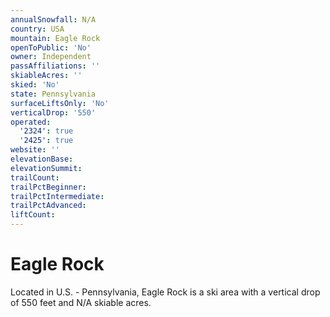 ```yaml
---
annualSnowfall: N/A
country: USA
mountain: Eagle Rock
openToPublic: 'No'
owner: Independent
passAffiliations: ''
skiableAcres: ''
skied: 'No'
state: Pennsylvania
surfaceLiftsOnly: 'No'
verticalDrop: '550'
operated:
  '2324': true
  '2425': true
website: ''
elevationBase:
elevationSummit:
trailCount:
trailPctBeginner:
trailPctIntermediate:
trailPctAdvanced:
liftCount:
---
```



# Eagle Rock

Located in U.S. - Pennsylvania, Eagle Rock is a ski area with a vertical drop of 550 feet and N/A skiable acres.

